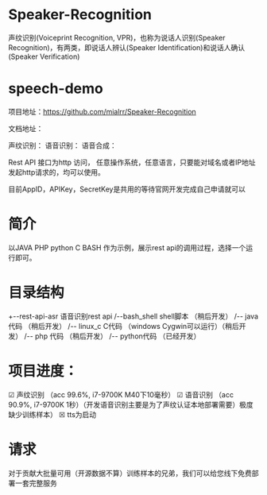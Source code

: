 # Speaker-Recognition
声纹识别(Voiceprint Recognition, VPR)，也称为说话人识别(Speaker Recognition)，有两类，即说话人辨认(Speaker Identification)和说话人确认(Speaker Verification)

# speech-demo
项目地址：https://github.com/mialrr/Speaker-Recognition

文档地址：

声纹识别：
语音识别：
语音合成：



Rest API 接口为http 访问， 任意操作系统，任意语言，只要能对域名或者IP地址发起http请求的，均可以使用。

目前AppID，APIKey，SecretKey是共用的等待官网开发完成自己申请就可以


# 简介
以JAVA PHP python C BASH 作为示例，展示rest api的调用过程，选择一个运行即可。

# 目录结构
+--rest-api-asr  语音识别rest api
   /--bash_shell shell脚本                   （稍后开发）
   /-- java 代码                             （稍后开发）
   /-- linux_c C代码 （windows Cygwin可以运行）（稍后开发）
   /-- php 代码                              （稍后开发）
   /-- python代码                            （已经开发）
 
 
# 项目进度：
  ☑ 声纹识别 （acc 99.6%, i7-9700K M40下10毫秒）
  ☑ 语音识别 （acc 90.9%, i7-9700K 1秒）（开发语音识别主要是为了声纹认证本地部署需要）极度缺少训练样本） 
  ☒ tts为启动
  
# 请求
 对于贡献大批量可用（开源数据不算）训练样本的兄弟，我们可以给您线下免费部署一套完整服务
